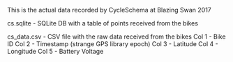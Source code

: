 This is the actual data recorded by CycleSchema at Blazing Swan 2017

cs.sqlite - SQLite DB with a table of points received from the bikes

cs_data.csv - CSV file with the raw data received from the bikes
  Col 1 - Bike ID
  Col 2 - Timestamp (strange GPS library epoch)
  Col 3 - Latitude
  Col 4 - Longitude
  Col 5 - Battery Voltage
